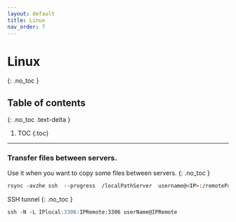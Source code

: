 ```yaml
---
layout: default
title: Linux
nav_order: 7
---
```


# Linux
{: .no_toc }

## Table of contents
{: .no_toc .text-delta }

1. TOC
{:toc}

---

### Transfer files between servers.

 Use it when you want to copy some files between servers.
{: .no_toc }

```markdown
rsync -avzhe ssh  --progress  /localPathServer  username@<IP>:/remotePathServer 
```

SSH tunnel
{: .no_toc }

```markdown
ssh -N -L IPlocal:3306:IPRemote:3306 userName@IPRemote
```

